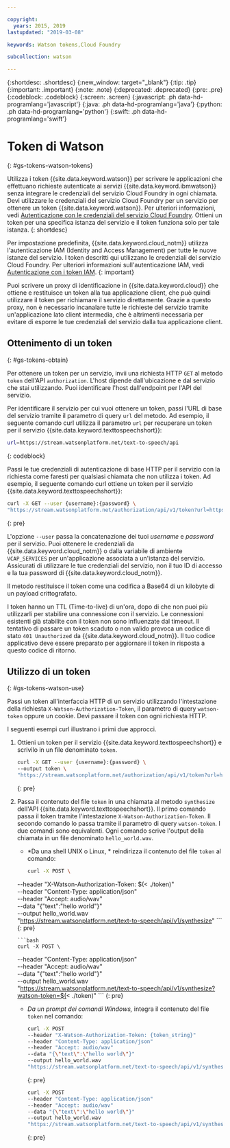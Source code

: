 ```yaml
---

copyright:
  years: 2015, 2019
lastupdated: "2019-03-08"

keywords: Watson tokens,Cloud Foundry

subcollection: watson

---
```


{:shortdesc: .shortdesc}
{:new_window: target="_blank"}
{:tip: .tip}
{:important: .important}
{:note: .note}
{:deprecated: .deprecated}
{:pre: .pre}
{:codeblock: .codeblock}
{:screen: .screen}
{:javascript: .ph data-hd-programlang='javascript'}
{:java: .ph data-hd-programlang='java'}
{:python: .ph data-hd-programlang='python'}
{:swift: .ph data-hd-programlang='swift'}

# Token di Watson
{: #gs-tokens-watson-tokens}

Utilizza i token {{site.data.keyword.watson}} per scrivere le applicazioni che effettuano richieste autenticate ai servizi {{site.data.keyword.ibmwatson}} senza integrare le credenziali del servizio Cloud Foundry in ogni chiamata. Devi utilizzare le credenziali del servizio Cloud Foundry per un servizio per ottenere un token {{site.data.keyword.watson}}. Per ulteriori informazioni, vedi [Autenticazione con le credenziali del servizio Cloud Foundry](/docs/services/watson?topic=watson-creating-credentials). Ottieni un token per una specifica istanza del servizio e il token funziona solo per tale istanza.
{: shortdesc}

Per impostazione predefinita, {{site.data.keyword.cloud_notm}} utilizza l'autenticazione IAM (Identity and Access Management) per tutte le nuove istanze del servizio. I token descritti qui utilizzano le credenziali del servizio Cloud Foundry. Per ulteriori informazioni sull'autenticazione IAM, vedi [Autenticazione con i token IAM](/docs/services/watson?topic=watson-iam#iam).
{: important}

Puoi scrivere un proxy di identificazione in {{site.data.keyword.cloud}} che ottiene e restituisce un token alla tua applicazione client, che può quindi utilizzare il token per richiamare il servizio direttamente. Grazie a questo proxy, non è necessario incanalare tutte le richieste del servizio tramite un'applicazione lato client intermedia, che è altrimenti necessaria per evitare di esporre le tue credenziali del servizio dalla tua applicazione client.

## Ottenimento di un token
{: #gs-tokens-obtain}

Per ottenere un token per un servizio, invii una richiesta HTTP `GET` al metodo `token` dell'API `authorization`. L'host dipende dall'ubicazione e dal servizio che stai utilizzando. Puoi identificare l'host dall'endpoint per l'API del servizio.

Per identificare il servizio per cui vuoi ottenere un token, passi l'URL di base del servizio tramite il parametro di query `url` del metodo. Ad esempio, il seguente comando curl utilizza il parametro `url` per recuperare un token per il servizio {{site.data.keyword.texttospeechshort}}:

```bash
url=https://stream.watsonplatform.net/text-to-speech/api
```
{: codeblock}

Passi le tue credenziali di autenticazione di base HTTP per il servizio con la richiesta come faresti per qualsiasi chiamata che non utilizza i token. Ad esempio, il seguente comando curl ottiene un token per il servizio {{site.data.keyword.texttospeechshort}}:

```bash
curl -X GET --user {username}:{password} \
"https://stream.watsonplatform.net/authorization/api/v1/token?url=https://stream.watsonplatform.net/text-to-speech/api"
```
{: pre}

L'opzione `--user` passa la concatenazione dei tuoi *username* e *password* per il servizio. Puoi ottenere le credenziali da {{site.data.keyword.cloud_notm}} o dalla variabile di ambiente `VCAP_SERVICES` per un'applicazione associata a un'istanza del servizio. Assicurati di utilizzare le tue credenziali del servizio, non il tuo ID di accesso e la tua password di {{site.data.keyword.cloud_notm}}.

Il metodo restituisce il token come una codifica a Base64 di un kilobyte di un payload crittografato. 

I token hanno un TTL (Time-to-live) di un'ora, dopo di che non puoi più utilizzarli per stabilire una connessione con il servizio. Le connessioni esistenti già stabilite con il token non sono influenzate dal timeout. Il tentativo di passare un token scaduto o non valido provoca un codice di stato `401 Unauthorized` da {{site.data.keyword.cloud_notm}}. Il tuo codice applicativo deve essere preparato per aggiornare il token in risposta a questo codice di ritorno.

## Utilizzo di un token
{: #gs-tokens-watson-use}

Passi un token all'interfaccia HTTP di un servizio utilizzando l'intestazione della richiesta `X-Watson-Authorization-Token`, il parametro di query `watson-token` oppure un cookie. Devi passare il token con ogni richiesta HTTP.

I seguenti esempi curl illustrano i primi due approcci.

1.  Ottieni un token per il servizio {{site.data.keyword.texttospeechshort}} e scrivilo in un file denominato `token`.

    ```bash
    curl -X GET --user {username}:{password} \
    --output token \
    "https://stream.watsonplatform.net/authorization/api/v1/token?url=https://stream.watsonplatform.net/text-to-speech/api"
    ```
    {: pre}

1.  Passa il contenuto del file `token` in una chiamata al metodo `synthesize` dell'API {{site.data.keyword.texttospeechshort}}. Il primo comando passa il token tramite l'intestazione `X-Watson-Authorization-Token`. Il secondo comando lo passa tramite il parametro di query `watson-token`. I due comandi sono equivalenti. Ogni comando scrive l'output della chiamata in un file denominato `hello_world.wav`.

    -   *Da una shell UNIX o Linux, * reindirizza il contenuto del file `token` al comando:

        ```bash
        curl -X POST \
      --header "X-Watson-Authorization-Token: $(< ./token)" \
      --header "Content-Type: application/json" \
      --header "Accept: audio/wav" \
      --data "{\"text\":\"hello world\"}" \
      --output hello_world.wav \
      "https://stream.watsonplatform.net/text-to-speech/api/v1/synthesize"
        ```
        {: pre}

        ```bash
        curl -X POST \
      --header "Content-Type: application/json" \
      --header "Accept: audio/wav" \
      --data "{\"text\":\"hello world\"}" \
      --output hello_world.wav \
      "https://stream.watsonplatform.net/text-to-speech/api/v1/synthesize?watson-token=$(< ./token)"
        ```
        {: pre}

    -   *Da un prompt dei comandi Windows,* integra il contenuto del file `token` nel comando:

        ```bash
        curl -X POST
        --header "X-Watson-Authorization-Token: {token_string}"
        --header "Content-Type: application/json"
        --header "Accept: audio/wav"
        --data "{\"text\":\"hello world\"}"
        --output hello_world.wav
        "https://stream.watsonplatform.net/text-to-speech/api/v1/synthesize"
        ```
        {: pre}

        ```bash
        curl -X POST
        --header "Content-Type: application/json"
        --header "Accept: audio/wav"
        --data "{\"text\":\"hello world\"}"
        --output hello_world.wav
        "https://stream.watsonplatform.net/text-to-speech/api/v1/synthesize?watson-token={token_string}"
        ```
        {: pre}
